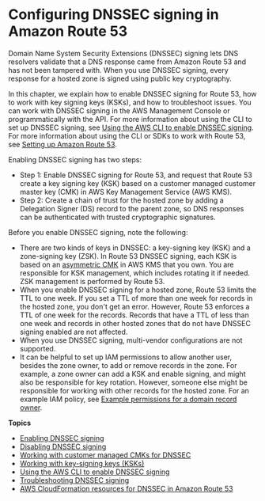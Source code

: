 # Configuring DNSSEC signing in Amazon Route 53<a name="dns-configuring-dnssec"></a>

Domain Name System Security Extensions \(DNSSEC\) signing lets DNS resolvers validate that a DNS response came from Amazon Route 53 and has not been tampered with\. When you use DNSSEC signing, every response for a hosted zone is signed using public key cryptography\.

In this chapter, we explain how to enable DNSSEC signing for Route 53, how to work with key signing keys \(KSKs\), and how to troubleshoot issues\. You can work with DNSSEC signing in the AWS Management Console or programmatically with the API\. For more information about using the CLI to set up DNSSEC signing, see [Using the AWS CLI to enable DNSSEC signing](dns-configuring-dnssec-cli.md)\. For more information about using the CLI or SDKs to work with Route 53, see [Setting up Amazon Route 53](setting-up-route-53.md)\.

Enabling DNSSEC signing has two steps: 
+ Step 1: Enable DNSSEC signing for Route 53, and request that Route 53 create a key signing key \(KSK\) based on a customer managed customer master key \(CMK\) in AWS Key Management Service \(AWS KMS\)\.
+ Step 2: Create a chain of trust for the hosted zone by adding a Delegation Signer \(DS\) record to the parent zone, so DNS responses can be authenticated with trusted cryptographic signatures\.

Before you enable DNSSEC signing, note the following:
+ There are two kinds of keys in DNSSEC: a key\-signing key \(KSK\) and a zone\-signing key \(ZSK\)\. In Route 53 DNSSEC signing, each KSK is based on an [asymmetric CMK](https://docs.aws.amazon.com/kms/latest/developerguide/symm-asymm-concepts.html#asymmetric-cmks) in AWS KMS that you own\. You are responsible for KSK management, which includes rotating it if needed\. ZSK management is performed by Route 53\.
+ When you enable DNSSEC signing for a hosted zone, Route 53 limits the TTL to one week\. If you set a TTL of more than one week for records in the hosted zone, you don't get an error\. However, Route 53 enforces a TTL of one week for the records\. Records that have a TTL of less than one week and records in other hosted zones that do not have DNSSEC signing enabled are not affected\. 
+ When you use DNSSEC signing, multi\-vendor configurations are not supported\.
+ It can be helpful to set up IAM permissions to allow another user, besides the zone owner, to add or remove records in the zone\. For example, a zone owner can add a KSK and enable signing, and might also be responsible for key rotation\. However, someone else might be responsible for working with other records for the hosted zone\. For an example IAM policy, see [Example permissions for a domain record owner](access-control-managing-permissions.md#example-permissions-record-owner)\.

**Topics**
+ [Enabling DNSSEC signing](dns-configuring-dnssec-enable-signing.md)
+ [Disabling DNSSEC signing](dns-configuring-dnssec-disable.md)
+ [Working with customer managed CMKs for DNSSEC](dns-configuring-dnssec-cmk-requirements.md)
+ [Working with key\-signing keys \(KSKs\)](dns-configuring-dnssec-ksk.md)
+ [Using the AWS CLI to enable DNSSEC signing](dns-configuring-dnssec-cli.md)
+ [Troubleshooting DNSSEC signing](dns-configuring-dnssec-troubleshoot.md)
+ [AWS CloudFormation resources for DNSSEC in Amazon Route 53](dns-configuring-dnssec-cfn.md)